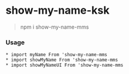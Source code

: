 # show-my-name-ksk

> npm i show-my-name-mms


### Usage


    * import myName From 'show-my-name-mms
    * import showMyName From 'show-my-name-mms
    * import showMyNameUI From 'show-my-name-mms